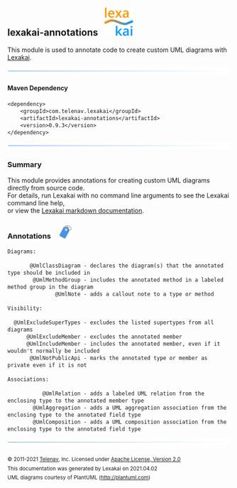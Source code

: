 ## lexakai-annotations &nbsp; ![](images/lexakai-64.png)

This module is used to annotate code to create custom UML diagrams with [Lexakai](https://github.com/Telenav/lexakai). 

![](images/horizontal-line.png)

#### Maven Dependency

    <dependency>
        <groupId>com.telenav.lexakai</groupId>
        <artifactId>lexakai-annotations</artifactId>
        <version>0.9.3</version>
    </dependency>

![](images/horizontal-line.png)

### Summary <a name = "summary"></a>

This module provides annotations for creating custom UML diagrams directly from source code.  
For details, run Lexakai with no command line arguments to see the Lexakai command line help,  
or view the [Lexakai markdown documentation](https://github.com/Telenav/lexakai).

### Annotations <a name = "annotations"></a>&nbsp;&nbsp; ![](documentation/images/tag-32.png)

    Diagrams:

           @UmlClassDiagram - declares the diagram(s) that the annotated type should be included in
            @UmlMethodGroup - includes the annotated method in a labeled method group in the diagram
                   @UmlNote - adds a callout note to a type or method

    Visibility:

      @UmlExcludeSuperTypes - excludes the listed supertypes from all diagrams
          @UmlExcludeMember - excludes the annotated member
          @UmlIncludeMember - includes the annotated member, even if it wouldn't normally be included
           @UmlNotPublicApi - marks the annotated type or member as private even if it is not

    Associations:

               @UmlRelation - adds a labeled UML relation from the enclosing type to the annotated member type
            @UmlAggregation - adds a UML aggregation association from the enclosing type to the annotated field type
            @UmlComposition - adds a UML composition association from the enclosing type to the annotated field type


![](images/horizontal-line.png)

<sub>© 2011-2021 [Telenav](http://telenav.com), Inc. Licensed under [Apache License, Version 2.0](../LICENSE)</sub>  
<sub>This documentation was generated by Lexakai on 2021.04.02</sub>    
<sub>UML diagrams courtesy of PlantUML (http://plantuml.com)</sub>

